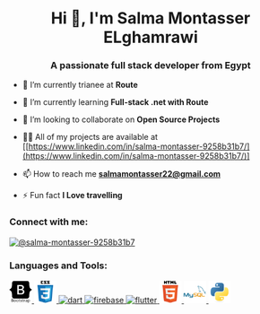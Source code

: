 <h1 align="center">Hi 👋, I'm Salma Montasser ELghamrawi</h1>
<h3 align="center">A passionate full stack developer  from Egypt</h3>

- 🔭 I’m currently trianee at **Route**

- 🌱 I’m currently learning **Full-stack .net with Route**

- 👯 I’m looking to collaborate on **Open Source Projects**

- 👨‍💻 All of my projects are available at [[https://www.linkedin.com/in/salma-montasser-9258b31b7/](https://www.linkedin.com/in/salma-montasser-9258b31b7/)]

- 📫 How to reach me **salmamontasser22@gmail.com**

- ⚡ Fun fact **I Love travelling**

<h3 align="left">Connect with me:</h3>
<p align="left">
<a href="[(https://www.linkedin.com/in/salma-montasser-9258b31b7/)](https://www.linkedin.com/in/salma-montasser-9258b31b7/)" target="_blank"><img align="center" " alt="@salma-montasser-9258b31b7" height="30" width="40" /></a>
</p>

<h3 align="left">Languages and Tools:</h3>
<p align="left"> <a href="https://getbootstrap.com" target="_blank" rel="noreferrer"> <img src="https://raw.githubusercontent.com/devicons/devicon/master/icons/bootstrap/bootstrap-plain-wordmark.svg" alt="bootstrap" width="40" height="40"/> </a> <a href="https://www.w3schools.com/css/" target="_blank" rel="noreferrer"> <img src="https://raw.githubusercontent.com/devicons/devicon/master/icons/css3/css3-original-wordmark.svg" alt="css3" width="40" height="40"/> </a> <a href="https://dart.dev" target="_blank" rel="noreferrer"> <img src="https://www.vectorlogo.zone/logos/dartlang/dartlang-icon.svg" alt="dart" width="40" height="40"/> </a> <a href="https://firebase.google.com/" target="_blank" rel="noreferrer"> <img src="https://www.vectorlogo.zone/logos/firebase/firebase-icon.svg" alt="firebase" width="40" height="40"/> </a> <a href="https://flutter.dev" target="_blank" rel="noreferrer"> <img src="https://www.vectorlogo.zone/logos/flutterio/flutterio-icon.svg" alt="flutter" width="40" height="40"/> </a> <a href="https://www.w3.org/html/" target="_blank" rel="noreferrer"> <img src="https://raw.githubusercontent.com/devicons/devicon/master/icons/html5/html5-original-wordmark.svg" alt="html5" width="40" height="40"/> </a> <a href="https://www.mysql.com/" target="_blank" rel="noreferrer"> <img src="https://raw.githubusercontent.com/devicons/devicon/master/icons/mysql/mysql-original-wordmark.svg" alt="mysql" width="40" height="40"/> </a> <a href="https://www.python.org" target="_blank" rel="noreferrer"> <img src="https://raw.githubusercontent.com/devicons/devicon/master/icons/python/python-original.svg" alt="python" width="40" height="40"/> </a> </p>

